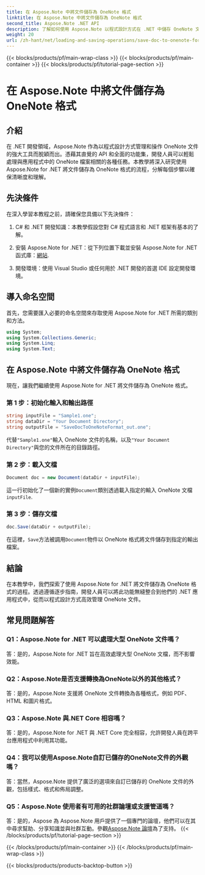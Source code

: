 ```yaml
---
title: 在 Aspose.Note 中將文件儲存為 OneNote 格式
linktitle: 在 Aspose.Note 中將文件儲存為 OneNote 格式
second_title: Aspose.Note .NET API
description: 了解如何使用 Aspose.Note 以程式設計方式在 .NET 中儲存 OneNote 文件。包含程式碼範例的逐步教學。
weight: 20
url: /zh-hant/net/loading-and-saving-operations/save-doc-to-onenote-format/
---
```


{{< blocks/products/pf/main-wrap-class >}}
{{< blocks/products/pf/main-container >}}
{{< blocks/products/pf/tutorial-page-section >}}

# 在 Aspose.Note 中將文件儲存為 OneNote 格式

## 介紹

在 .NET 開發領域，Aspose.Note 作為以程式設計方式管理和操作 OneNote 文件的強大工具而脫穎而出。憑藉其直覺的 API 和全面的功能集，開發人員可以輕鬆處理與應用程式中的 OneNote 檔案相關的各種任務。本教學將深入研究使用 Aspose.Note for .NET 將文件儲存為 OneNote 格式的流程，分解每個步驟以確保清晰度和理解。

## 先決條件

在深入學習本教程之前，請確保您具備以下先決條件：

1. C# 和 .NET 開發知識：本教學假設您對 C# 程式語言和 .NET 框架有基本的了解。

2. 安裝 Aspose.Note for .NET：從下列位置下載並安裝 Aspose.Note for .NET 函式庫：[網站](https://releases.aspose.com/note/net/).

3. 開發環境：使用 Visual Studio 或任何用於 .NET 開發的首選 IDE 設定開發環境。

## 導入命名空間

首先，您需要匯入必要的命名空間來存取使用 Aspose.Note for .NET 所需的類別和方法。

```csharp
using System;
using System.Collections.Generic;
using System.Linq;
using System.Text;
```

## 在 Aspose.Note 中將文件儲存為 OneNote 格式

現在，讓我們繼續使用 Aspose.Note for .NET 將文件儲存為 OneNote 格式。

### 第 1 步：初始化輸入和輸出路徑

```csharp
string inputFile = "Sample1.one";
string dataDir = "Your Document Directory";
string outputFile = "SaveDocToOneNoteFormat_out.one";
```

代替`"Sample1.one"`輸入 OneNote 文件的名稱，以及`"Your Document Directory"`與您的文件所在的目錄路徑。

### 第 2 步：載入文檔

```csharp
Document doc = new Document(dataDir + inputFile);
```

這一行初始化了一個新的實例`Document`類別透過載入指定的輸入 OneNote 文檔`inputFile`.

### 第 3 步：儲存文檔

```csharp
doc.Save(dataDir + outputFile);
```

在這裡，`Save`方法被調用`Document`物件以 OneNote 格式將文件儲存到指定的輸出檔案。

## 結論

在本教學中，我們探索了使用 Aspose.Note for .NET 將文件儲存為 OneNote 格式的過程。透過遵循逐步指南，開發人員可以將此功能無縫整合到他們的 .NET 應用程式中，從而以程式設計方式高效管理 OneNote 文件。

## 常見問題解答

### Q1：Aspose.Note for .NET 可以處理大型 OneNote 文件嗎？

答：是的，Aspose.Note for .NET 旨在高效處理大型 OneNote 文檔，而不影響效能。

### Q2：Aspose.Note是否支援轉換為OneNote以外的其他格式？

答：是的，Aspose.Note 支援將 OneNote 文件轉換為各種格式，例如 PDF、HTML 和圖片格式。

### Q3：Aspose.Note 與.NET Core 相容嗎？

答：是的，Aspose.Note for .NET 與 .NET Core 完全相容，允許開發人員在跨平台應用程式中利用其功能。

### Q4：我可以使用Aspose.Note自訂已儲存的OneNote文件的外觀嗎？

答：當然，Aspose.Note 提供了廣泛的選項來自訂已儲存的 OneNote 文件的外觀，包括樣式、格式和佈局調整。

### Q5：Aspose.Note 使用者有可用的社群論壇或支援管道嗎？

答：是的，Aspose 為 Aspose.Note 用戶提供了一個專門的論壇，他們可以在其中尋求幫助、分享知識並與社群互動。參觀[Aspose.Note 論壇](https://forum.aspose.com/c/note/28)為了支持。
{{< /blocks/products/pf/tutorial-page-section >}}

{{< /blocks/products/pf/main-container >}}
{{< /blocks/products/pf/main-wrap-class >}}

{{< blocks/products/products-backtop-button >}}

